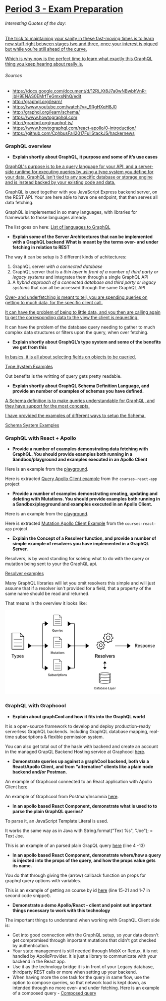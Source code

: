 # <u>Period 3 - Exam Preparation</u>

###### Interesting Quotes of the day:

<u>The trick to maintaining your sanity in these fast-moving times is to learn new stuff right between stages two and three, once your interest is piqued but while you’re still ahead of the curve.</u>

<u>Which is why now is the perfect time to learn what exactly this GraphQL thing you keep hearing about really is.</u>

###### Sources

- <u>https://docs.google.com/document/d/12Ri_Kt8J7a0wNBwbhVnR-jbH9ENAS0EMrfTeGmxsNhQ/edit</u>
- <u>http://graphql.org/learn/</u>
- <u>https://www.youtube.com/watch?v=_9RgHXqH8J0</u>
- <u>http://graphql.org/learn/schema/</u>
- <u>https://www.howtographql.com</u>
- <u>http://graphql.org/graphql-js/</u>
- <u>https://www.howtographql.com/react-apollo/0-introduction/</u>
- https://github.com/CphbusFall2017FullStackJS/hackernews



### GraphQL overview

- **Explain shortly about GraphQL, it purpose and some of it’s use cases**


<u>GraphQL's purpose is to be a query language for your API, and a server-side runtime for executing queries by using a type system you define for your data. GraphQL isn't tied to any specific database or storage engine and is instead backed by your existing code and data.</u>

GraphQL is used together with you JavaScript Express backend server, on the REST API. Your are here able to have one endpoint, that then serves all data fetching.

GraphQL is implemented in so many languages, with libraries for frameworks to those languages already.

The list goes on here: [List of languages to GraphQL](http://graphql.org/code/) 



- **Explain some of the Server Architectures that can be implemented with a GraphQL backend**
  **What is meant by the terms over- and under fetching in relation to REST**


The way it can be setup is 3 different kinds of achitectures:

1. GraphQL server *with a connected database*
2. GraphQL server that is a *thin layer in front of a number of third party or legacy systems* and integrates them through a single GraphQL API
3. A *hybrid approach of a connected database and third party or legacy systems* that can all be accessed through the same GraphQL API

<u>Over- and underfetching is meant to tell, you are spending queries on getting to much data, for the specific client call.</u>

<u>It can have the problem of being to little data, and you then are calling again to get the corresponding data to the view the client is requesting.</u>

It can have the problem of the database query needing to gather to much complex data structures or filters upon the query, when over fetching.



- **Explain shortly about GraphQL’s type system and some of the benefits we get from this**


<u>In basics, it is all about selecting fields on objects to be queried.</u>

[Type System Examples](/Periode%203/graphql-examples.md#type-system)

Out benefits is the writting of query gets pretty readable. 



- **Explain shortly about GraphQL Schema Definition Language, and provide an number of examples of schemas you have defined.**


<u>A Schema definition is to make queries understandable for GraphQL, and they have support for the most concepts.</u>

<u>I have provided the examples of different ways to setup the Schema.</u>

[Schema System Examples](/Periode%203/graphql-examples.md#schema-system)



### GraphQL with React + Apollo

- **Provide a number of examples demonstrating data fetching with GraphQL. You should provide examples both running in a Sandbox/playground and examples executed in an Apollo Client**


Here is an example from the [playground](https://graphqlbin.com/7qgCz).

Here is extracted [Query Apollo Client example](/Period%203/graphql-examples.md#apollo-client) from the `courses-react-app` project



- **Provide a number of examples demonstrating creating, updating and deleting with Mutations. You should provide examples both running in a Sandbox/playground and examples executed in an Apollo Client.**


Here is an example from the [playground](https://www.graphqlbin.com/mWKF6).

Here is extracted [Mutation Apollo Client Example](/Period%203/graphql-examples.md#apollo-client) from the `courses-react-app` project.



- **Explain the Concept of a Resolver function, and provide a number of simple example of resolvers you have implemented in a GraphQL Server.**


Resolvers, is by word standing for solving what to do with the query or mutation being sent to your the GraphQL api.

[Resolver examples](Period%203/graphql-examples.md#resolvers)

Many GraphQL libraries will let you omit resolvers this simple and will just assume that if a resolver isn't provided for a field, that a property of the same name should be read and returned.

That means in the overview it looks like:

![JavaScript Express Backend App Overview with GraphQL](express-app-overview-with-graphql.png)



### GraphQL with Graphcool

- **Explain about graphCool and how it fits into the GraphQL world**


It is a open-source framework to develop and deploy production-ready serverless GraphQL backends. Including GraphQL database mapping, real-time subscriptions & flexible permission system.

You can also get total out of the hasle with backend and create an account in the managed GrapQL Backend Hosting service at Graphcool [here](https://console.graph.cool/signup).



- **Demonstrate queries up against a graphCool backend, both via a React/Apollo Client, and from “alternative” clients like a plain node backend and/or Postman.**


An example of Graphcool connected to an React application with Apollo Client [here](/Period%203/graphql-examples.md#graphcool-with-reactapollo-client)

An example of Graphcool from Postman/Insomnia [here](/Period%203/graphql-examples.md#graphcool-with-postman-or-insomnia).



- **In an apollo based React Component, demonstrate what is used to to parse the plain GraphQL queries?**


To parse it, an JavaScript Template Literal is used.

It works the same way as in Java with String.format("Text %s", "Joe"); = Text Joe.

This is an example of an parsed plain GrapQL query [here](/Period%203/graphql-examples.md#apollo-client) (line 4 -13)



- **In an apollo based React Component, demonstrate where/how a query is injected into the  props of the query, and how the props value gets its name.**


You do that through giving the (arrow) callback function on props for graphql query options with variables.

This is an example of getting an course by id [here](/Period%203/graphql-examples.md#apollo-client) (line 15-21 and  1-7 in second code snippet).



- **Demonstrate a demo Apollo/React - client and point out important things necessary to work with this technology**


The important things to understand when working with GraphQL Client side is:

- Get into good connection with the GraphQL setup, so your data doesn't get compromised through important mutations that didn't got checked by authentication.
- Your state management is still needed through MobX or Redux, it is not handled by ApolloProvider. It is just a library to communicate with your backend in the React app.
- Use it as the technology bridge it is in front of your Legacy database, thirdparty REST calls or more when setting up your backend.
- When having more the one task for the query in same flow, use the option to compose queries, so that network load is kept down, as intended through no more over- and under fetching. Here is an example of a composed query - [Composed query]()